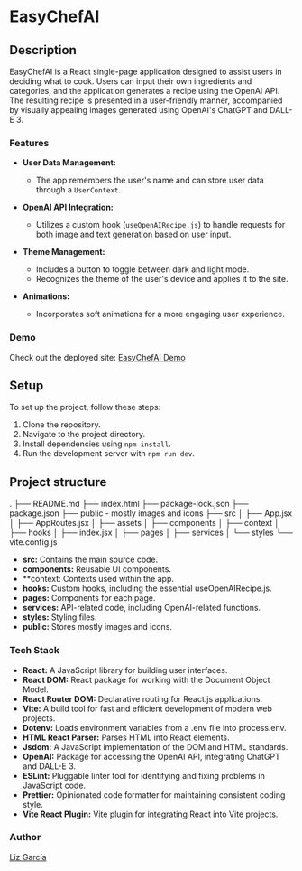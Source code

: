 # EasyChefAI

## Description

EasyChefAI is a React single-page application designed to assist users in deciding what to cook. Users can input their own ingredients and categories, and the application generates a recipe using the OpenAI API. The resulting recipe is presented in a user-friendly manner, accompanied by visually appealing images generated using OpenAI's ChatGPT and DALL-E 3.

### Features

- **User Data Management:**
  - The app remembers the user's name and can store user data through a `UserContext`.
  
- **OpenAI API Integration:**
  - Utilizes a custom hook (`useOpenAIRecipe.js`) to handle requests for both image and text generation based on user input.

- **Theme Management:**
  - Includes a button to toggle between dark and light mode.
  - Recognizes the theme of the user's device and applies it to the site.

- **Animations:**
  - Incorporates soft animations for a more engaging user experience.

### Demo

Check out the deployed site: [EasyChefAI Demo](https://easy-chef-ai.netlify.app/)

## Setup

To set up the project, follow these steps:

1. Clone the repository.
2. Navigate to the project directory.
3. Install dependencies using `npm install`.
4. Run the development server with `npm run dev`.

## Project structure

.
├── README.md
├── index.html
├── package-lock.json
├── package.json
├── public - mostly images and icons
├── src
│   ├── App.jsx
│   ├── AppRoutes.jsx
│   ├── assets
│   ├── components
│   ├── context
│   ├── hooks
│   ├── index.jsx
│   ├── pages
│   ├── services
│   └── styles
└── vite.config.js

- **src:** Contains the main source code.
- **components:** Reusable UI components.
- **context: Contexts used within the app.
- **hooks:** Custom hooks, including the essential useOpenAIRecipe.js.
- **pages:** Components for each page.
- **services:** API-related code, including OpenAI-related functions.
- **styles:** Styling files.
- **public:** Stores mostly images and icons.

### Tech Stack

- **React:** A JavaScript library for building user interfaces.
- **React DOM:** React package for working with the Document Object Model.
- **React Router DOM:** Declarative routing for React.js applications.
- **Vite:** A build tool for fast and efficient development of modern web projects.
- **Dotenv:** Loads environment variables from a .env file into process.env.
- **HTML React Parser:** Parses HTML into React elements.
- **Jsdom:** A JavaScript implementation of the DOM and HTML standards.
- **OpenAI:** Package for accessing the OpenAI API, integrating ChatGPT and DALL-E 3.
- **ESLint:** Pluggable linter tool for identifying and fixing problems in JavaScript code.
- **Prettier:** Opinionated code formatter for maintaining consistent coding style.
- **Vite React Plugin:** Vite plugin for integrating React into Vite projects.

### Author

[Liz García](https://github.com/liz-garcia)

